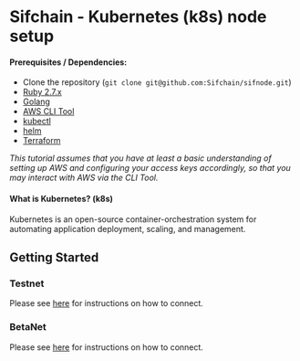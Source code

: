 # Sifchain - Kubernetes (k8s) node setup

#### Prerequisites / Dependencies:

- Clone the repository (`git clone git@github.com:Sifchain/sifnode.git`)
- [Ruby 2.7.x](https://www.ruby-lang.org/en/documentation/installation)
- [Golang](https://golang.org/doc/install)
- [AWS CLI Tool](https://aws.amazon.com/cli/)
- [kubectl](https://docs.aws.amazon.com/eks/latest/userguide/install-kubectl.html)
- [helm](https://helm.sh/docs/intro/install)
- [Terraform](https://learn.hashicorp.com/tutorials/terraform/install-cli)

_This tutorial assumes that you have at least a basic understanding of setting up AWS and configuring your access keys accordingly, so that you may interact with AWS via the CLI Tool._

#### What is Kubernetes? (k8s)

Kubernetes is an open-source container-orchestration system for automating application deployment, scaling, and management.

## Getting Started

### Testnet

Please see [here](https://github.com/Sifchain/sifnode/tree/master/docs/chainOps/k8s/tutorials/testnet.md) for instructions on how to connect.

### BetaNet

Please see [here](https://github.com/Sifchain/sifnode/tree/master/docs/chainOps/k8s/tutorials/betanet.md) for instructions on how to connect.
